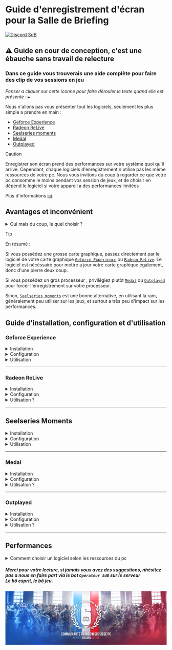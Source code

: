 # Guide d'enregistrement d'écran pour la Salle de Briefing

[![Discord SdB](https://img.shields.io/discord/258541615017099264.svg?label=Discord&logo=Discord&colorB=7289da&style=for-the-badge)](https://discord.gg/sdb)

## ⚠ Guide en cour de conception, c'est une ébauche sans travail de relecture

### Dans ce guide vous trouverais une aide complète pour faire des clip de vos sessions en jeu

_Penser a cliquer sur cette iconne pour faire dérouler le texte quand elle est présente : `▶`_

Nous n'allons pas vous présenter tout les logiciels, seulement les plus simple a prendre en main :

- [Geforce Experience](https://www.nvidia.com/fr-fr/geforce/geforce-experience/)
- [Radeon ReLive](https://www.amd.com/fr/support/kb/faq/relive-install)
- [Seelseries moments](https://fr.steelseries.com/gg/moments)
- [Medal](https://medal.tv/fr)
- [Outplayed](https://go.overwolf.com/outplayed/)

> [!CAUTION]
> Enregistrer son écran prend des performances sur votre système quoi qu'il arrive. Cependant, chaque logiciels d'enregistrement n'utilise pas les même ressources de votre pc.
> Nous vous invitons du coup à regarder ce que votre pc consomme le moins pendant vos session de jeux, et de choisir en dépend le logiciel si votre appareil a des performances limitées
>
> Plus d'informations [ici](#performances).

## Avantages et inconvénient

<details>
	<summary>Oui mais du coup, le quel choisir ?</summary>

- Geforce Experience :

  ```
  🟢 En une touche enregistre les X dernières minutes
  🟢 Capture en qualitée élevée
  🟢 Permet de stream et de mettre en ligne les vidéos sur youtube (et autre) facilement
  🔻 Aucune option d'édition pour vos clips vidéo
  🔻 Les pc portable sont obliger d'être en jeux pour enregistrer
  🔻 Limité uniquement aux carte graphique Nvidia
  🔻 Prend les performances sur la carte graphique
  ```

- Radeon ReLive (WIP ⚠):

  ```
  🔻 Limité uniquement aux carte graphique Amd
  🔻 Prend les performances sur la carte graphique
  ```

- Seelseries moments :

  ```
  🟢 En une touche enregistre les X dernières minutes
  🟢 Capture en qualitée élevée
  🟢 Permet  de mettre en ligne les vidéos sur youtube (et autre) facilement
  🟢 Peux compresser la vidéo pour la partager sur discord sans nitro (ou avec)
  🟢 Quelques outils basiques pour l'édition de vos clips vidéo
  🔻 Limiter a enregistrer les 20 dernières minutes maximum, ne permet pas de faire d'enregistrement d'écran classique
  🔻 Prend les performances sur la mémoire
  ```

- Medal:

  ```
  🟢 En une touche enregistre les X dernières minutes
  🟢 Capture en qualitée élevée
  🟢 En un click fournis un lien pour voir le clip en ligne
  🟢 Quelques outils basiques pour l'édition de vos clips vidéo
  🔻 Possède des pubs
  🔻 Prend les performances sur le processeur ou sur la carte graphique (au choix)
  ```

- Outplayed:
  ```
  🟢 En une touche enregistre les X dernières minutes
  🟢 Capture en qualitée élevée
  🟢 En un click fournis un lien pour voir le clip en ligne
  🟢 Quelques outils basiques pour l'édition de vos clips vidéo
  🔻 Possède des pubs
  🔻 S'installe uniquement avec Overwolf, donc un logiciel en plus qui tourne sur le pc
  🔻 Prend les performances sur le processeur ou sur la carte graphique (au choix)
  ```

</details>

> [!TIP]
> En résumé :
>
> Si vous possédez une grosse carte graphique, passez directement par le logiciel de votre carte graphique [`Geforce Experience`](#geforce-experience) ou [`Radeon ReLive`](#radeon-relive). Le logiciel est nécéssaire pour mettre a jour votre carte graphique également, donc d'une pierre deux coup.
>
> Si vous possédez un gros processeur , privilégiez plutôt [`Medal`](#medal) ou [`Outplayed`](#outplayed) pour forcer l'enregistrement sur votre processeur.
>
> Sinon, [`Seelseries moments`](#seelseries-moments) est une bonne alternative, en utilisant la ram, généralement peu utiliser sur les jeux, et surtout a très peu d'impact sur les performances.

## Guide d'installation, configuration et d'utilisation

### Geforce Experience

<details>
  <summary>Installation</summary>

- Pour commencer télécharger l'installeur[ici.](https://www.nvidia.com/fr-fr/geforce/geforce-experience/)
`https://www.nvidia.com/fr-fr/geforce/geforce-experience/`

- Une fois installé et connecté à GeForce Experience, vous pouvez activer la superposition en jeu si ce n'est pas déjà fait :
![Superposition en jeu](https://i.imgur.com/tOXaiWt.png)

> ❗ par ailleurs dans la section `pilotes` vous pouvez mettre a jour votre carte graphique Nvidia

</details>

<details>
  <summary>Configuration</summary>

- Pour acceder au pannel il vous suffit de faire `Alt+z`
![Présentation de l'overlay](https://i.imgur.com/lHEYzUW.png)

- L'engrange a droite vous permet d'accèder aux options : 

1. Raccorucis claiver >
Vous pouvez changer pour commencer le raccourcis pour ouvrir l'interfce superposée, `Alt+z` peut être préssé pendant vos session de jeux sans vouloir forcément ouvrir cette interface.
Vous pouvez également prendre connaissance des autres racourcis.
La partie intéréssante est `Enregistrement`:
![Raccourcis clavier](https://i.imgur.com/vbRNzsh.png) 

1. Enregistrements >
Ici vous pouvez définir dans quel dossier enregistrer vos vidéos. 

1. Capture vidéo >
Ici vous allez pouvoir choisir la durée de vos clips (enregitrer les X dernières minutes au moment d'appuyer sur `Alt+F10`)
Et définir qualité de vos enregistrement, plus la qualitée est élevée, plus votre enregistrement prendra des performances et votre clip de la place sur vote pc.
![Capture vidéo](https://i.imgur.com/xSu9K3h.png) 

1. Contôle de la confidentialité _(Uniquement sur pc fixe)_ >
Permet d'enregistrer votre écran totalement, et ne se limite pas a votre jeux

</details>

<details>
  <summary>Utilisation</summary>

Pour l'ancer l'enregistrement une fois en jeu pour avez seulement a lancer le replay instantané via le menu `Alt+z` ou avec le raccourci `Alt+Shift+F10`
Puis, en jeu quand vous voulez enregistrer les X dernières minutes, faire `Alt+F10`
Vous retrouverais vos clips dans le dossier que vous avez défini dans les options d'enregistrement. Par défaut, il se trouve dans `C:\Users\{leNomDeVotrePc}\Videos\`

![Enregistrement](https://i.imgur.com/L6Ccv9v.png)

</details>

---

### Radeon ReLive

<details>
  <summary>Installation</summary>
WIP ⚠
</details>
<details>
  <summary>Configuration</summary>
WIP ⚠
</details>
<details>
  <summary>Utilisation ?</summary>
WIP ⚠
</details>

---

## Seelseries Moments

<details>
  <summary>Installation</summary>

- Pour commencer télécharger l'installeur [ici.](https://fr.steelseries.com/gg/moments)
`https://fr.steelseries.com/gg/moments`

- Une fois installé et connecté à steelseries vous pouvez activer `Moments` si ce n'est pas déjà fait:
![Capture en jeu](https://i.imgur.com/x1ExAgV.png)
> ❗ Depuis ce menu vous avez accès a toutes les options baisques, changement de qualité, le racourcis pour enregistrer, et autres.

</details>
<details>
  <summary>Configuration</summary>

#### Pour accéder aux options vous avez les praramètres en bas a gauche, puis tout en bas vous avez les options pour `Moments`

- `Capture et audio` >
	Vous avez quelques options très sommaires, nous vous laissons les découvrir.

- `Paramètres de clip` > 
	Vous pouvez définir la durée de vos clips, la qualité de vos clips, et l'emlplacement de sauvgarde.
	Attention, plus la qualité est élevée, plus la mémoire de votre pc sera utiliser.
	![Paramètres de clip](https://i.imgur.com/d5kYXAq.png)

- `Détection des jeux` >
	Si au lancement du jeu, moments ne vous propose pas de lancer l'enregistrement, vous pouvez ajouter manuellement vos jeux ici.

	> [!IMPORTANT]
	> Moments vous propose d'enregistrer de 2 manières différentes, soit la capture du jeu ou de l'écran, si vous prenez la capture de jeu, l'enregistrment se limitera a votre jeu et au son de votre jeu, si vous prenez la capture d'écran, les sons tel que discord ou autre serons enregistrer également.
	> ![Mode d'enregistrement](https://i.imgur.com/7LEzvMr.png)

</details>

<details>
  <summary>Utilisation</summary>

#### En jeu, normalement vous devriez recevoir une notification pour vous dire que `Moments` est prêt a enregistrer
![Notification](https://i.imgur.com/Hd2X3Tj.png)
> Si ce n'est pas le cas, ne paniquez pas, parfois `Moments` a du mal avec les noficiations, vous le verrais avec la notification bleue en bas a droite de votre barre des tâches sur l'application `Steelseries`
![Notification](https://i.imgur.com/QFPB9gU.png)


</details>

---

### Medal

<details>
  <summary>Installation</summary>
</details>
<details>
  <summary>Configuration</summary>
</details>
<details>
  <summary>Utilisation ?</summary>
  
</details>

---

### Outplayed

<details>
  <summary>Installation</summary>
</details>
<details>
  <summary>Configuration</summary>
</details>
<details>
  <summary>Utilisation ?</summary>
  
</details>

---

## Performances

<details>
  <summary>Comment choisir un logiciel selon les ressources du pc</summary>
    <blockquote>heyyy</blockquote>

</details>

##### _Merci pour votre lecture, si jamais vous avez des suggestions, nhésitez pas a nous en faire part via le bot `Opérateur SdB` sur le serveur_<br/>Le bô esprit, le bô jeu.

[![logo](https://raw.githubusercontent.com/MrLixm/Sdb.branding/main/brand/header/twitter/variantB/SdB.header.twitter.master.png)](https://discord.gg/sdb)

